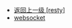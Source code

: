 - [返回上一级 [resty]](服务部署/Nginx/模板/nginx-1.24.0/Openresty/openresty-1.21.4.3-win64/lualib/resty/)
- [websocket](服务部署/Nginx/模板/nginx-1.24.0/Openresty/openresty-1.21.4.3-win64/lualib/resty/websocket/)
